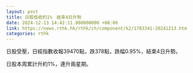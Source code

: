 ```yaml
---
layout: post
title: 日股低收約1%　結束4日升勢
date: 2024-12-13 14:42:11.000000000 +08:00
link: https://news.rthk.hk/rthk/ch/component/k2/1783341-20241213.htm
categories: rthk
---
```


日股受壓，日經指數收報39470點，跌378點，跌幅0.95%，結束4日升勢。

日股本周累計升約1%，連升兩星期。
